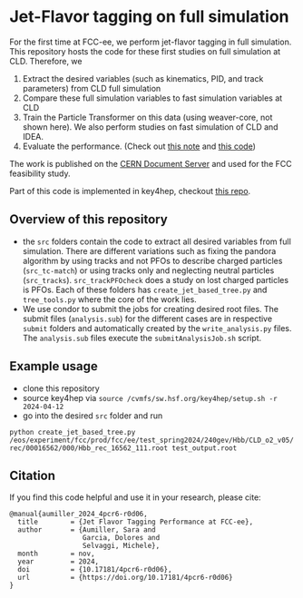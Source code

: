 # Jet-Flavor tagging on full simulation

For the first time at FCC-ee, we perform jet-flavor tagging in full simulation. This repository hosts the code for these first studies on full simulation at CLD. Therefore, we

1. Extract the desired variables (such as kinematics, PID, and track parameters) from CLD full simulation
2. Compare these full simulation variables to fast simulation variables at CLD
3. Train the Particle Transformer on this data (using weaver-core, not shown here). We also perform studies on fast simulation of CLD and IDEA. 
4. Evaluate the performance. (Check out [this note](https://repository.cern/records/4pcr6-r0d06) and [this code](https://github.com/saracreates/TaggingResults))

The work is published on the [CERN Document Server](https://repository.cern/records/4pcr6-r0d06) and used for the FCC feasibility study.

Part of this code is implemented in key4hep, checkout [this repo](https://github.com/saracreates/JetTagging).

## Overview of this repository

- the `src` folders contain the code to extract all desired variables from full simulation. There are different variations such as fixing the pandora algorithm by using tracks and not PFOs to describe charged particles (`src_tc-match`) or using tracks only and neglecting neutral particles (`src_tracks`). `src_trackPFOcheck` does a study on lost charged particles is PFOs. Each of these folders has `create_jet_based_tree.py` and `tree_tools.py` where the core of the work lies. 
- We use condor to submit the jobs for creating desired root files. The submit files (`analysis.sub`) for the different cases are in respective `submit` folders and automatically created by the `write_analysis.py` files. The `analysis.sub` files execute the `submitAnalysisJob.sh` script. 

## Example usage
 - clone this repository
 - source key4hep via `source /cvmfs/sw.hsf.org/key4hep/setup.sh -r 2024-04-12`
 - go into the desired `src` folder and run 

```python create_jet_based_tree.py /eos/experiment/fcc/prod/fcc/ee/test_spring2024/240gev/Hbb/CLD_o2_v05/rec/00016562/000/Hbb_rec_16562_111.root test_output.root```

## Citation

If you find this code helpful and use it in your research, please cite:

```
@manual{aumiller_2024_4pcr6-r0d06,
  title        = {Jet Flavor Tagging Performance at FCC-ee},
  author       = {Aumiller, Sara and
                  Garcia, Dolores and
                  Selvaggi, Michele},
  month        = nov,
  year         = 2024,
  doi          = {10.17181/4pcr6-r0d06},
  url          = {https://doi.org/10.17181/4pcr6-r0d06}
}
```
